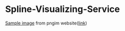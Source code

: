 # Spline-Visualizing-Service

[Sample image](<./resource/image/mountain_PNG12.png> "sample image") from pngim website([link](<https://pngimg.com/image/21592> "image link"))
